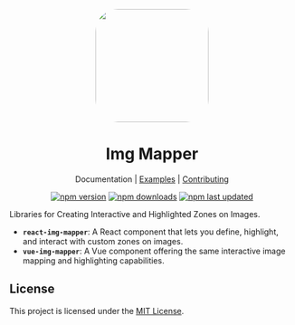 <p align="center">
  <img src="https://img-mapper.nishargshah.dev/logo.png" width="200" style="border-radius: 40px;">
</p>

<h1 align="center">Img Mapper</h1>

<p align="center">
  <a style="text-decoration:none" href="https://img-mapper.nishargshah.dev">Documentation</a> |
  <a href="https://img-mapper-examples.nishargshah.dev">Examples</a> |
  <a href="https://img-mapper.nishargshah.dev/contribute/guide">Contributing</a>
</p>

<p align="center">
  <a href="https://www.npmjs.com/package/react-img-mapper"><img src="https://img.shields.io/npm/v/react-img-mapper?style=flat&labelColor=ffffff&color=5a36e6" alt="npm version"></a>
  <a href="https://www.npmjs.com/package/react-img-mapper"><img src="https://img.shields.io/npm/dm/react-img-mapper?style=flat&labelColor=ffffff&color=5a36e6" alt="npm downloads"></a>
  <a href="https://www.npmjs.com/package/react-img-mapper"><img src="https://img.shields.io/npm/last-update/react-img-mapper?style=flat&labelColor=ffffff&color=5a36e6" alt="npm last updated"></a>
</p>

Libraries for Creating Interactive and Highlighted Zones on Images.

- **`react-img-mapper`**: A React component that lets you define, highlight, and interact with custom zones on images.
- **`vue-img-mapper`**: A Vue component offering the same interactive image mapping and highlighting capabilities.

## License

This project is licensed under the [MIT License](https://opensource.org/licenses/mit-license.php).
